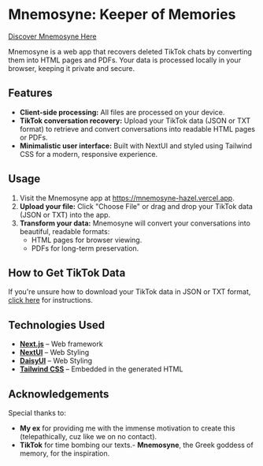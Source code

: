 # Mnemosyne: Keeper of Memories

[Discover Mnemosyne Here](https://mnemosyne-hazel.vercel.app/)

Mnemosyne is a web app that recovers deleted TikTok chats by converting them into HTML pages and PDFs. Your data is processed locally in your browser, keeping it private and secure.

## Features

- **Client-side processing:** All files are processed on your device.
- **TikTok conversation recovery:** Upload your TikTok data (JSON or TXT format) to retrieve and convert conversations into readable HTML pages or PDFs.
- **Minimalistic user interface:** Built with NextUI and styled using Tailwind CSS for a modern, responsive experience.

## Usage

1. Visit the Mnemosyne app at https://mnemosyne-hazel.vercel.app.
2. **Upload your file:** Click "Choose File" or drag and drop your TikTok data (JSON or TXT) into the app.
3. **Transform your data:** Mnemosyne will convert your conversations into beautiful, readable formats:
    - HTML pages for browser viewing.
    - PDFs for long-term preservation.

## How to Get TikTok Data

If you're unsure how to download your TikTok data in JSON or TXT format, [click here]('https://support.tiktok.com/en/account-and-privacy/personalized-ads-and-data/requesting-your-data') for instructions.

## Technologies Used

- **[Next.js](https://nextjs.org/)** – Web framework
- **[NextUI](https://nextui.org/)** – Web Styling
- **[DaisyUI](https://daisyui.com/)** – Web Styling
- **[Tailwind CSS](https://tailwindcss.com/)** – Embedded in the generated HTML

## Acknowledgements

Special thanks to:

- **My ex** for providing me with the immense motivation to create this (telepathically,
  cuz like we on no contact).
- **TikTok** for time bombing our texts.- **Mnemosyne**, the Greek goddess of memory, for the inspiration.

